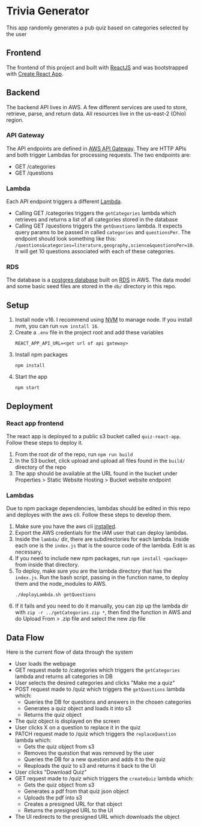 # Trivia Generator

This app randomly generates a pub quiz based on categories selected by the user

## Frontend

The frontend of this project and built with [ReactJS](https://reactjs.org/) and was bootstrapped with [Create React App](https://github.com/facebook/create-react-app).

## Backend

The backend API lives in AWS. A few different services are used to store, retrieve, parse, and return data. All resources live in the us-east-2 (Ohio) region.

### API Gateway

The API endpoints are defined in [AWS API Gateway](https://aws.amazon.com/api-gateway/). They are HTTP APIs and both trigger Lambdas for processing requests. The two endpoints are:
- GET /categories
- GET /questions

### Lambda

Each API endpoint triggers a different [Lambda](https://aws.amazon.com/lambda/).
- Calling GET /categories triggers the `getCategories` lambda which retrieves and returns a list of all categories stored in the database
- Calling GET /questions triggers the `getQuestions` lambda. It expects query params to be passed in called `categories` and `questionsPer`. The endpoint should look something like this: `/questions&categories=literature,geography,science&questionsPer=10`. It will get 10 questions associated with each of these categories.

### RDS

The database is a [postgres database](https://www.postgresql.org/) built on [RDS](https://aws.amazon.com/rds/) in AWS. The data model and some basic seed files are stored in the `db/` directory in this repo.

## Setup

1. Install node v16. I recommend using [NVM](https://github.com/nvm-sh/nvm) to manage node. If you install nvm, you can run `nvm install 16`.
1. Create a `.env` file in the project root and add these variables
    ```
    REACT_APP_API_URL=<get url of api gateway>
    ```
1. Install npm packages
    ```
    npm install
    ```
1. Start the app
    ```
    npm start
    ```
## Deployment

### React app frontend
The react app is deployed to a public s3 bucket called `quiz-react-app`. Follow these steps to deploy it.

1. From the root dir of the repo, run `npm run build`
1. In the S3 bucket, click upload and upload all files found in the `build/` directory of the repo
1. The app should be available at the URL found in the bucket under Properties > Static Website Hosting > Bucket website endpoint

### Lambdas

Due to npm package dependencies, lambdas should be edited in this repo and deployes with the aws cli. Follow these steps to develop them.

1. Make sure you have the aws cli [installed](https://docs.aws.amazon.com/cli/latest/userguide/getting-started-install.html).
1. Export the AWS credentials for the IAM user that can deploy lambdas.
1. Inside the `lambda/` dir, there are subdirectories for each lambda. Inside each one is the `index.js` that is the source code of the lambda. Edit is as necessary.
1. If you need to include new npm packages, run `npm install <package>` from inside that directory.
1. To deploy, make sure you are the lambda directory that has the `index.js`. Run the bash script, passing in the function name, to deploy them and the node_modules to AWS.
    ```
    ./deployLambda.sh getQuestions
    ```
1. If it fails and you need to do it manually, you can zip up the lambda dir with `zip -r ../getCategories.zip *`, then find the function in AWS and do Upload From > .zip file and select the new zip file

## Data Flow

Here is the current flow of data through the system

- User loads the webpage
- GET request made to /categories which triggers the `getCategories` lambda and returns all categories in DB
- User selects the desired categories and clicks "Make me a quiz"
- POST request made to /quiz which triggers the `getQuestions` lambda which:
  - Queries the DB for questions and answers in the chosen categories
  - Generates a quiz object and loads it into s3
  - Returns the quiz object
- The quiz object is displayed on the screen
- User clicks X on a question to replace it in the quiz
- PATCH request made to /quiz which triggers the `replaceQuestion` lambda which:
  - Gets the quiz object from s3
  - Removes the question that was removed by the user
  - Queries the DB for a new question and adds it to the quiz
  - Reuploads the quiz to s3 and returns it back to the UI
- User clicks "Download Quiz"
- GET request made to /quiz which triggers the `createQuiz` lambda which:
  - Gets the quiz object from s3
  - Generates a pdf from that quiz json object
  - Uploads the pdf into s3
  - Creates a presigned URL for that object
  - Returns the presigned URL to the UI
- The UI redirects to the presigned URL which downloads the object
